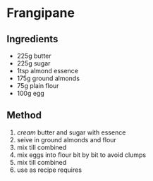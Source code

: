 # Frangipane

## Ingredients
- 225g butter
- 225g sugar
- 1tsp almond essence
- 175g ground almonds
- 75g plain flour
- 100g egg

## Method
1. $cream$ butter and sugar with essence
2. seive in ground almonds and flour
3. mix till combined
4. mix eggs into flour bit by bit to avoid clumps
5. mix till combined
6. use as recipe requires
